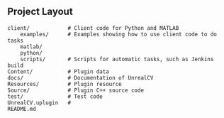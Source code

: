 ## Project Layout
    client/            # Client code for Python and MATLAB
        examples/      # Examples showing how to use client code to do tasks
        matlab/
        python/
        scripts/       # Scripts for automatic tasks, such as Jenkins build
    Content/           # Plugin data
    docs/              # Documentation of UnrealCV
    Resources/         # Plugin resource
    Source/            # Plugin C++ source code
    test/              # Test code
    UnrealCV.uplugin   #
    README.md
